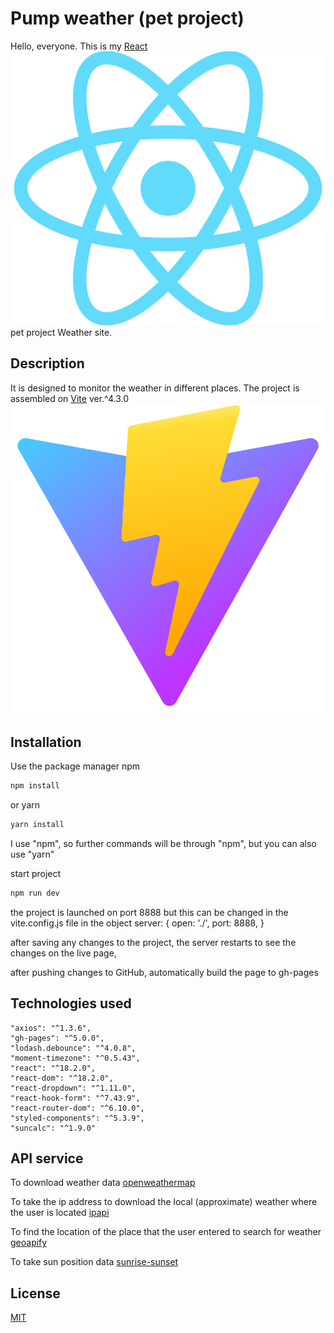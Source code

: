 # Pump weather (pet project)

Hello, everyone.
This is my [React](https://react.dev/)  ![react](./public/react.png) pet project Weather site.

## Description

It is designed to monitor the weather in different places.
The project is assembled on [Vite](https://vitejs.dev/) ver.^4.3.0 ![vite](./public/vite.svg) 

## Installation

Use the package manager npm 

```bash
npm install
```
or yarn

```bash
yarn install
```
I use "npm", so further commands will be through "npm", but you can also use "yarn"

start project

```bash
npm run dev
```

the project is launched on port 8888
but this can be changed in the vite.config.js file in the object 
server: {
    open: './',
    port: 8888,
  }


after saving any changes to the project, the server restarts to see the changes on the live page,


after pushing changes to GitHub, automatically build the page to gh-pages

## Technologies used

    "axios": "^1.3.6",
    "gh-pages": "^5.0.0",
    "lodash.debounce": "^4.0.8",
    "moment-timezone": "^0.5.43",
    "react": "^18.2.0",
    "react-dom": "^18.2.0",
    "react-dropdown": "^1.11.0",
    "react-hook-form": "^7.43.9",
    "react-router-dom": "^6.10.0",
    "styled-components": "^5.3.9",
    "suncalc": "^1.9.0"

## API service 

To download weather data
[openweathermap](https://openweathermap.org/)

To take the ip address to download the local (approximate) weather where the user is located 
[ipapi](https://ipapi.co)

To find the location of the place that the user entered to search for weather 
[geoapify](https://geoapify.com/)

To take sun position data 
[sunrise-sunset](https://sunrise-sunset.org/)


## License

[MIT](https://choosealicense.com/licenses/mit/)